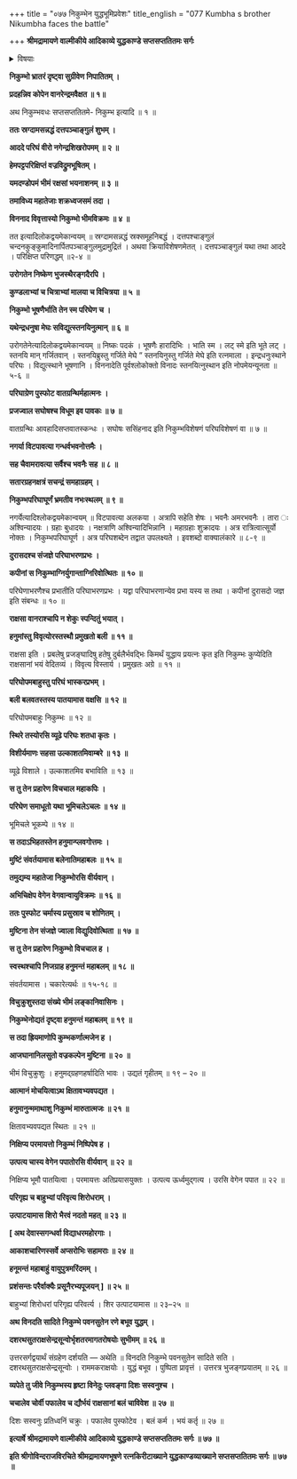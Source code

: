 +++
title = "०७७ निकुम्भेन युद्धभूमिप्रवेशः"
title_english = "077 Kumbha s brother Nikumbha faces the battle"

+++
**श्रीमद्रामायणे वाल्मीकीये आदिकाव्ये युद्धकाण्डे सप्तसप्ततितमः सर्गः**


<details><summary>विषयाः</summary>

हनुमता निकुंभहननम् ॥ १ ॥

</details>




**निकुम्भो भ्रातरं दृष्ट्वा सुग्रीवेण निपातितम् ।**

**प्रदहन्निव कोपेन वानरेन्द्रमवैक्षत ॥ १॥**

अथ निकुम्भवधः सप्तसप्ततितमे- निकुम्भ इत्यादि ॥ १ ॥



**ततः स्रग्दामसन्नद्धं दत्तपञ्चाङ्गुलं शुभम् ।**

**आददे परिघं वीरो नगेन्द्रशिखरोपमम् ॥ २ ॥**

**हेमपट्टपरिक्षिप्तं वज्रविद्रुमभूषितम् ।**

**यमदण्डोपमं भीमं रक्षसां भयनाशनम् ॥ ३ ॥**

**तमाविध्य महातेजाः शक्रध्वजसमं तदा ।**

**विननाद विवृत्तास्यो निकुम्भो भीमविक्रमः ॥ ४ ॥**

तत इत्यादिलोकद्वयमेकान्वयम् ॥ स्रग्दामसन्नद्धं स्रक्समूहनिबद्धं । दत्तपश्चाङ्गुलं चन्दनकुङ्कुमादिनार्पितपञ्चाङ्गुलमुद्रामुद्रितं । अथवा क्रियाविशेषणमेतत् । दत्तपञ्चाङ्गुलं यथा तथा आददे । परिक्षिप्त परिणद्धम् ॥२-४ ॥



**उरोगतेन निष्केण भुजस्थैरङ्गदैरपि ।**

**कुण्डलाभ्यां च चित्राभ्यां मालया च विचित्रया ॥ ५ ॥**

**निकुम्भो भूषणैर्भाति तेन स्म परिघेण च ।**

**यथेन्द्रधनुषा मेघः सविद्युत्स्तनयिनुत्मान् ॥ ६ ॥**

उरोगतेनेत्यादिलोकद्वयमेकान्वयम् ॥ निष्कः पदकं । भूषणैः हारादिभिः । भाति स्म । लट् स्मे इति भूते लट् । स्तनयि मान् गर्जितवान् । स्तनयिब्रुस्तु गर्जिते मेघे ” स्तनयिनुस्तु गर्जिते मेघे इति रत्नमाला । इन्द्रधनुःस्थाने परिघः । विद्युत्स्थाने भूषणानि । विननादेति पूर्वश्लोकोक्तो विनादः स्तनयित्नुस्थान इति नोपमेयन्यूनता ॥ ५-६ ॥



**परिघाग्रेण पुस्फोट वातग्रन्थिर्महात्मनः ।**

**प्रजज्वाल सघोषश्च विधूम इव पावकः ॥ ७ ॥**

वातग्रन्थिः आवहादिसप्तवातस्कन्धः । सघोषः ससिंहनाद इति निकुम्भविशेषणं परिघविशेषणं वा ॥ ७ ॥



**नगर्या विटपावत्या गन्धर्वभवनोत्तमैः ।**

**सह चैवामरावत्या सर्वैश्च भवनैः सह ॥ ८ ॥**

**सतारग्रहनक्षत्रं सचन्द्रं समहाग्रहम् ।**

**निकुम्भपरिघाघूर्णं भ्रमतीव नभःस्थलम् ॥ ९ ॥**

नगर्येत्यादिश्लोकद्वयमेकान्वयम् ॥ विटपावत्या अलकया । अत्रापि सहेति शेषः । भवनैः अमरभवनैः । तारा ः अश्विन्यादयः । ग्रहाः बुधादयः । नक्षत्राणि अश्विन्यादिभिन्नानि । महाग्रहाः शुक्रादयः । अत्र रात्रित्वात्सूर्यो नोक्तः । निकुम्भपरिघाघूर्ण । अत्र परिघशब्देन तद्वात उपलक्ष्यते । इवशब्दो वाक्यालंकारे ॥ ८-९ ॥



**दुरासदश्च संजज्ञे परिघाभरणप्रभः ।**

**कपीनां स निकुम्भाग्निर्युगान्ताग्निरिवोत्थितः ॥ १० ॥**

परिघेणाभरणैश्च प्रभातीति परिघाभरणप्रभः । यद्वा परिघाभरणान्येव प्रभा यस्य स तथा । कपीनां दुरासदो जज्ञ इति संबन्धः ॥ १० ॥



**राक्षसा वानराश्चापि न शेकुः स्पन्दितुं भयात् ।**

**हनुमांस्तु विवृत्योरस्तस्थौ प्रमुखतो बली ॥ ११ ॥**

राक्षसा इति । प्रबलेषु प्रजङ्घादिषु हतेषु दुर्बलैर्भवद्भिः किमर्थं युद्धाय प्रयत्नः कृत इति निकुम्भः कुप्येदिति राक्षसानां भयं वेदितव्यं । विवृत्य विस्तार्य । प्रमुखतः अग्रे ॥ ११ ॥



**परिघोपमबाहुस्तु परिघं भास्करप्रभम् ।**

**बली बलवतस्तस्य पातयामास वक्षसि ॥ १२ ॥**

परिघोपमबाहुः निकुम्भः ॥ १२ ॥



**स्थिरे तस्योरसि व्यूढे परिघः शतधा कृतः ।**

**विशीर्यमाणः सहसा उल्काशतमिवाम्बरे ॥ १३ ॥**

व्यूढे विशाले । उल्काशतमिव बभाविति ॥ १३ ॥



**स तु तेन प्रहारेण विचचाल महाकपिः ।**

**परिघेण समाधूतो यथा भूमिचलेऽचलः ॥ १४ ॥**

भूमिचले भूकम्पे ॥ १४ ॥



**स तदाऽभिहतस्तेन हनुमान्प्लवगोत्तमः ।**

**मुष्टिं संवर्तयामास बलेनातिमहाबलः ॥ १५ ॥**

**तमुद्यम्य महातेजा निकुम्भोरसि वीर्यवान् ।**

**अभिचिक्षेप वेगेन वेगवान्वायुविक्रमः ॥ १६ ॥**

**ततः पुस्फोट चर्मास्य प्रसुस्राव च शोणितम् ।**

**मुष्टिना तेन संजज्ञे ज्वाला विद्युदिवोत्थिता ॥ १७ ॥**

**स तु तेन प्रहारेण निकुम्भो विचचाल ह ।**

**स्वस्थश्चापि निजग्राह हनुमन्तं महाबलम् ॥ १८ ॥**

संवर्तयामास । चकारेत्यर्थः ॥ १५-१८ ॥



**विचुक्रुशुस्तदा संख्ये भीमं लङ्कानिवासिनः ।**

**निकुम्भेनोद्यतं दृष्ट्वा हनुमन्तं महाबलम् ॥ १९ ॥**

**स तदा ह्रियमाणोपि कुम्भकर्णात्मजेन ह ।**

**आजघानानिलसुतो वज्रकल्पेन मुष्टिना ॥ २० ॥**

भीमं विचुक्रुशुः । हनुमद्ग्रहणहर्षादिति भावः । उद्यतं गृहीतम् ॥ १९ – २० ॥



**आत्मानं मोचयित्वाऽथ क्षितावभ्यवपद्यत ।**

**हनुमानुन्ममाथाशु निकुम्भं मारुतात्मजः ॥ २१ ॥**

क्षितावभ्यवपद्यत स्थितः ॥ २१ ॥



**निक्षिप्य परमायत्तो निकुम्भं निष्पिपेष ह ।**

**उत्पत्य चास्य वेगेन पपातोरसि वीर्यवान् ॥ २२ ॥**

निक्षिप्य भूमौ पातयित्वा । परमायत्तः अतिप्रयासयुक्तः । उत्पत्य ऊर्ध्वमुद्गत्य । उरसि वेगेन पपात ॥ २२ ॥



**परिगृह्य च बाहुभ्यां परिवृत्य शिरोधराम् ।**

**उत्पाटयामास शिरो भैरवं नदतो महत् ॥ २३ ॥**

**\[ अथ देवास्सगन्धर्वा विद्याधरमहोरगाः ।**

**आकाशचारिणस्सर्वे अप्सरोभिः सहामराः ॥ २४ ॥**

**हनूमन्तं महाबाहुं वायुपुत्रमरिंदमम् ।**

**प्रशंसन्तः परैर्वाक्यैः प्रसूनैरभ्यपूजयन् \] ॥ २५ ॥**

बाहुभ्यां शिरोधरां परिगृह्य परिवर्त्य । शिर उत्पाटयामास ॥ २३–२५ ॥



**अथ विनदति सादिते निकुम्भे पवनसुतेन रणे बभूव युद्धम् ।**

**दशरथसुतराक्षसेन्द्रसून्वोर्भृशतरमागतरोषयोः सुभीमम् ॥ २६ ॥**

उत्तरसर्गद्वयार्थं संग्रहेण दर्शयति — अथेति ॥ विनदति निकुम्भे पवनसुतेन सादिते सति । दशरथसुतराक्षसेन्द्रसून्वोः । राममकराक्षयोः । युद्धं बभूव । पुष्पिता प्रावृत्तं । उत्तरत्र भुजङ्गप्रयातम् ॥ २६ ॥



**व्यपेते तु जीवे निकुम्भस्य हृष्टा विनेदुः प्लवङ्गा दिशः सस्वनुश्च ।**

**चचालेव चोर्वी पफालेव च द्यौर्भयं राक्षसानां बलं चाविवेश ॥ २७ ॥**

दिशः सस्वनुः प्रतिध्वनिं चक्रुः । पफालेव पुस्फोटेव । बलं कर्म । भयं कर्तृ ॥ २७ ॥



**इत्यार्षे श्रीमद्रामायणे वाल्मीकीये आदिकाव्ये युद्धकाण्डे सप्तसप्ततितमः सर्गः ॥ ७७ ॥**

**इति श्रीगोविन्दराजविरचिते श्रीमद्रामायणभूषणे रत्नकिरीटाख्याने युद्धकाण्डव्याख्याने सप्तसप्ततितमः सर्गः ॥ ७७ ॥**
